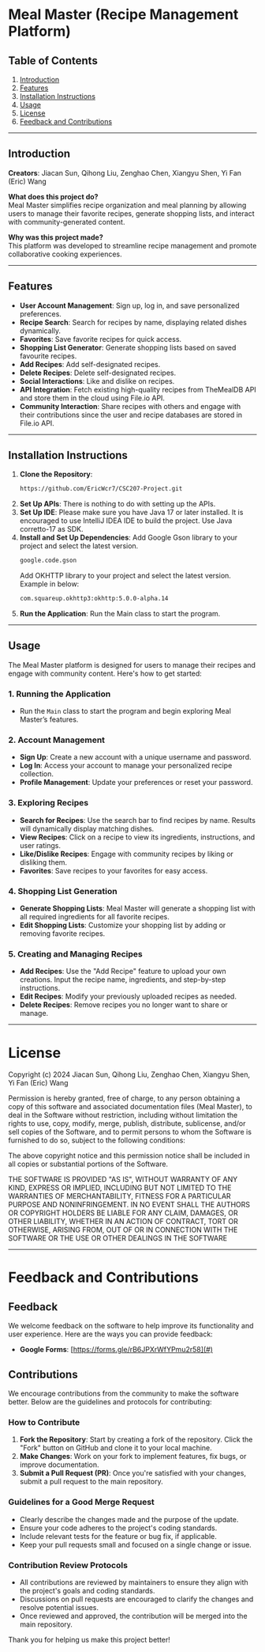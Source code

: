 # Meal Master (Recipe Management Platform)

## Table of Contents
1. [Introduction](#introduction)
2. [Features](#features)
3. [Installation Instructions](#installation-instructions)
4. [Usage](#usage)
5. [License](#license)
6. [Feedback and Contributions](#feedback-and-contributions)

---

## Introduction

**Creators**: Jiacan Sun, Qihong Liu, Zenghao Chen, Xiangyu Shen, Yi Fan (Eric) Wang

**What does this project do?**  
Meal Master simplifies recipe organization and meal planning by allowing users to manage their favorite recipes, generate shopping lists, and interact with community-generated content.

**Why was this project made?**  
This platform was developed to streamline recipe management and promote collaborative cooking experiences.

---

## Features

- **User Account Management**: Sign up, log in, and save personalized preferences.
- **Recipe Search**: Search for recipes by name, displaying related dishes dynamically.
- **Favorites**: Save favorite recipes for quick access.
- **Shopping List Generator**: Generate shopping lists based on saved favourite recipes.
- **Add Recipes**: Add self-designated recipes.
- **Delete Recipes**: Delete self-designated recipes.
- **Social Interactions**: Like and dislike on recipes.
- **API Integration**: Fetch existing high-quality recipes from TheMealDB API and store them in the cloud using File.io API.
- **Community Interaction**: Share recipes with others and engage with their contributions since the user and recipe databases are stored in File.io API.

---

## Installation Instructions

1. **Clone the Repository**:
   ```bash
   https://github.com/EricWcr7/CSC207-Project.git
2. **Set Up APIs**:
   There is nothing to do with setting up the APIs.
3. **Set Up IDE**:
   Please make sure you have Java 17 or later installed. It is encouraged to use IntelliJ IDEA IDE to build the project.
   Use Java corretto-17 as SDK.
4. **Install and Set Up Dependencies**:
   Add Google Gson library to your project and select the latest version.
   ```bash
   google.code.gson
   ```
   Add OKHTTP library to your project and select the latest version. Example in below:
   ```bash
   com.squareup.okhttp3:okhttp:5.0.0-alpha.14
   ```
6. **Run the Application**:
   Run the Main class to start the program.

---

## Usage

The Meal Master platform is designed for users to manage their recipes and engage with community content. Here's how to get started:

### 1. **Running the Application**
- Run the `Main` class to start the program and begin exploring Meal Master’s features.

### 2. **Account Management**
- **Sign Up**: Create a new account with a unique username and password.
- **Log In**: Access your account to manage your personalized recipe collection.
- **Profile Management**: Update your preferences or reset your password.

### 3. **Exploring Recipes**
- **Search for Recipes**: Use the search bar to find recipes by name. Results will dynamically display matching dishes.
- **View Recipes**: Click on a recipe to view its ingredients, instructions, and user ratings.
- **Like/Dislike Recipes**: Engage with community recipes by liking or disliking them.
- **Favorites**: Save recipes to your favorites for easy access.

### 4. **Shopping List Generation**
- **Generate Shopping Lists**: Meal Master will generate a shopping list with all required ingredients for all favorite recipes.
- **Edit Shopping Lists**: Customize your shopping list by adding or removing favorite recipes.

### 5. **Creating and Managing Recipes**
- **Add Recipes**: Use the "Add Recipe" feature to upload your own creations. Input the recipe name, ingredients, and step-by-step instructions.
- **Edit Recipes**: Modify your previously uploaded recipes as needed.
- **Delete Recipes**: Remove recipes you no longer want to share or manage.

---


# License
   Copyright (c) 2024 Jiacan Sun, Qihong Liu, Zenghao Chen, Xiangyu Shen, Yi Fan (Eric) Wang

   Permission is hereby granted, free of charge, to any person obtaining a copy of this software and associated documentation files (Meal Master), to deal in the Software without restriction, including without limitation the rights to use, copy, modify, merge, publish, distribute, sublicense, and/or sell
copies of the Software, and to permit persons to whom the Software is furnished to do so, subject to the following conditions:

   The above copyright notice and this permission notice shall be included in all copies or substantial portions of the Software.

   THE SOFTWARE IS PROVIDED "AS IS", WITHOUT WARRANTY OF ANY KIND, EXPRESS OR IMPLIED, INCLUDING BUT NOT LIMITED TO THE WARRANTIES OF MERCHANTABILITY, FITNESS FOR A PARTICULAR PURPOSE AND NONINFRINGEMENT. IN NO EVENT SHALL THE AUTHORS OR COPYRIGHT HOLDERS BE LIABLE FOR ANY CLAIM, DAMAGES, OR OTHER LIABILITY, WHETHER IN AN ACTION OF CONTRACT, TORT OR OTHERWISE, ARISING FROM, OUT OF OR IN CONNECTION WITH THE SOFTWARE OR THE USE OR OTHER DEALINGS IN THE SOFTWARE

---

# Feedback and Contributions

## Feedback
We welcome feedback on the software to help improve its functionality and user experience. Here are the ways you can provide feedback:

- **Google Forms**: [https://forms.gle/rB6JPXrWfYPmu2r58](#)

## Contributions
We encourage contributions from the community to make the software better. Below are the guidelines and protocols for contributing:

### How to Contribute
1. **Fork the Repository**: Start by creating a fork of the repository. Click the "Fork" button on GitHub and clone it to your local machine.
2. **Make Changes**: Work on your fork to implement features, fix bugs, or improve documentation.
3. **Submit a Pull Request (PR)**: Once you're satisfied with your changes, submit a pull request to the main repository.

### Guidelines for a Good Merge Request
- Clearly describe the changes made and the purpose of the update.
- Ensure your code adheres to the project's coding standards.
- Include relevant tests for the feature or bug fix, if applicable.
- Keep your pull requests small and focused on a single change or issue.

### Contribution Review Protocols
- All contributions are reviewed by maintainers to ensure they align with the project's goals and coding standards.
- Discussions on pull requests are encouraged to clarify the changes and resolve potential issues.
- Once reviewed and approved, the contribution will be merged into the main repository.

Thank you for helping us make this project better!
